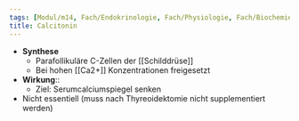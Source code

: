 ```yaml
---
tags: [Modul/m14, Fach/Endokrinologie, Fach/Physiologie, Fach/Biochemie/Molekül]
title: Calcitonin
---
```

- **Synthese**
	- Parafollikuläre C-Zellen der [[Schilddrüse]]
	- Bei hohen [[Ca2+]] Konzentrationen freigesetzt
- **Wirkung**:: 
	- Ziel: Serumcalciumspiegel senken
- Nicht essentiell (muss nach Thyreoidektomie nicht supplementiert werden)

